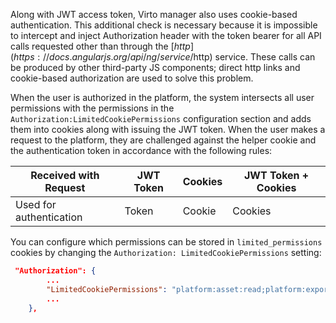 ﻿
Along with JWT access token, Virto manager also uses cookie-based authentication. This additional check is necessary because it is impossible to intercept and inject Authorization header with the token bearer for all API calls requested other than through the [$http](https://docs.angularjs.org/api/ng/service/$http) service. These calls can be produced by other third-party JS components; direct http links and cookie-based authorization are used to solve this problem.

When the user is authorized in the platform, the system intersects all user permissions with the permissions in the `Authorization:LimitedCookiePermissions` configuration section <!---Add link to this section in Configuration reference--> and adds them into cookies along with issuing the JWT token. When the user makes a request to the platform, they are challenged against the helper cookie and the authentication token in accordance with the following rules:

| Received with Request | JWT Token | Cookies | JWT Token + Cookies |
|--|--|--|--|
| Used for authentication | Token | Cookie | Cookies |

You can configure which permissions can be stored in `limited_permissions` cookies by changing the `Authorization: LimitedCookiePermissions` setting:

```json title="VirtoCommerce.Platform.Web/appsetings.json"
 "Authorization": {
        ...
        "LimitedCookiePermissions": "platform:asset:read;platform:export;content:read;platform:asset:create;licensing:issue;export:download"
        ...
    },
```

